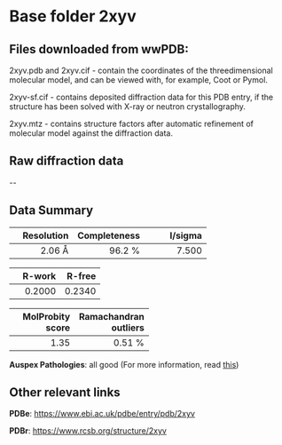 # Base folder 2xyv

## Files downloaded from wwPDB:

2xyv.pdb and 2xyv.cif - contain the coordinates of the threedimensional molecular model, and can be viewed with, for example, Coot or Pymol.

2xyv-sf.cif - contains deposited diffraction data for this PDB entry, if the structure has been solved with X-ray or neutron crystallography.

2xyv.mtz - contains structure factors after automatic refinement of molecular model against the diffraction data.

## Raw diffraction data

--<br> 

## Data Summary
|   | Resolution | Completeness| I/sigma |
|---|-------------:|----------------:|--------------:|
|   |2.06 Å|96.2  %|<img width=50/>7.500|

|   | **R-work**| **R-free**   
|---|-------------:|----------------:|           
||  0.2000|  0.2340|

|   |**MolProbity<br>score**| **Ramachandran<br>outliers** 
|---|-------------:|----------------:|
||  1.35|  0.51 %|

**Auspex Pathologies**: all good (For more information, read [this](https://github.com/thorn-lab/coronavirus_structural_task_force/blob/master/pdb/methyltransferase-nsp10/SARS-CoV/2xyv/validation/auspex/2xyv_auspex_comments.txt))

 



## Other relevant links 
**PDBe**:  https://www.ebi.ac.uk/pdbe/entry/pdb/2xyv
 
**PDBr**: https://www.rcsb.org/structure/2xyv 

